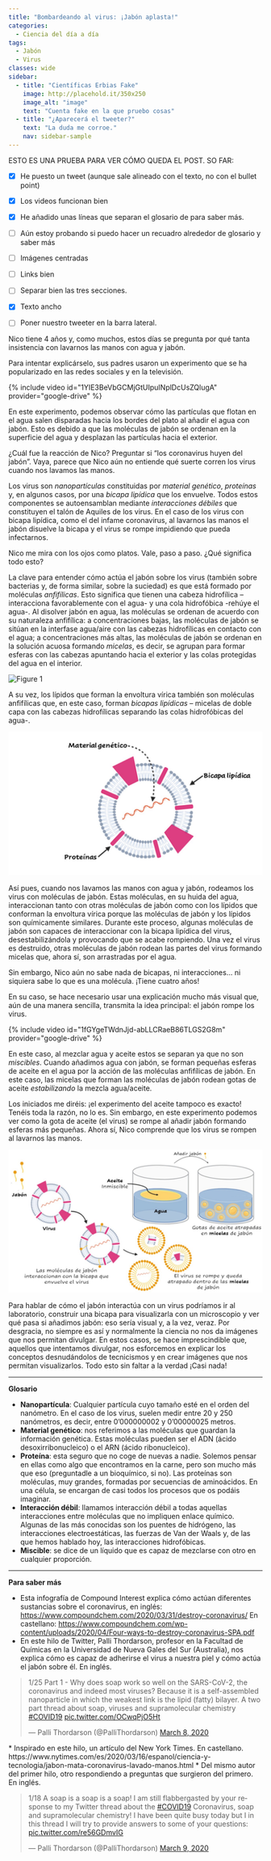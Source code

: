 ```yaml
---
title: "Bombardeando al virus: ¡Jabón aplasta!"
categories:
  - Ciencia del día a día
tags:
  - Jabón
  - Virus
classes: wide
sidebar:
  - title: "Científicas Erbias Fake"
    image: http://placehold.it/350x250
    image_alt: "image"
    text: "Cuenta fake en la que pruebo cosas"
  - title: "¿Aparecerá el tweeter?"
    text: "La duda me corroe."
    nav: sidebar-sample
---
```


ESTO ES UNA PRUEBA PARA VER CÓMO QUEDA EL POST.
SO FAR:
- [x] He puesto un tweet (aunque sale alineado con el texto, no con el bullet point)
- [x] Los videos funcionan bien
- [x] He añadido unas líneas que separan el glosario de para saber más.
- [ ] Aún estoy probando si puedo hacer un recuadro alrededor de glosario y saber más 
- [ ] Imágenes centradas
- [ ] Links bien
- [ ] Separar bien las tres secciones.
- [x] Texto ancho
- [ ] Poner nuestro tweeter en la barra lateral. 


Nico tiene 4 años y, como muchos, estos días se pregunta por qué tanta insistencia con lavarnos las manos con agua y jabón.

Para intentar explicárselo, sus padres usaron un experimento que se ha popularizado en las redes sociales y en la televisión.

{% include video id="1YIE3BeVbGCMjGtUIpuINplDcUsZQlugA" provider="google-drive" %}

En este experimento, podemos observar cómo las partículas que flotan en el agua salen disparadas hacia los bordes del plato
al añadir el agua con jabón. Esto es debido a que las moléculas de jabón se ordenan en la superficie del agua y desplazan las
partículas hacia el exterior. 

¿Cuál fue la reacción de Nico? Preguntar si “los coronavirus huyen del jabón”. Vaya, parece que Nico aún no entiende qué suerte
corren los virus cuando nos lavamos las manos.

Los virus son *nanopartículas* constituidas por *material genético*, *proteínas* y, en algunos casos, por una *bicapa lipídica* que los envuelve.
Todos estos componentes se autoensamblan mediante *interacciones débiles* que constituyen el talón de Aquiles de los virus. En el caso de los
virus con bicapa lipídica, como el del infame coronavirus, al lavarnos las manos el jabón disuelve la bicapa y el virus se rompe impidiendo
que pueda infectarnos.

Nico me mira con los ojos como platos. Vale, paso a paso. ¿Qué significa todo esto? 

La clave para entender cómo actúa el jabón sobre los virus (también sobre bacterias y, de forma similar, sobre la suciedad) es que está
formado por moléculas *anfifílicas*. Esto significa que tienen una cabeza hidrofílica – interacciona favorablemente con el agua- y una
cola hidrofóbica -rehúye el agua-.  Al disolver jabón en agua, las moléculas se ordenan de acuerdo con su naturaleza anfifílica: 
a concentraciones bajas, las moléculas de jabón se sitúan en la interfase agua/aire con las cabezas hidrofílicas en contacto con el agua;
a concentraciones más altas, las moléculas de jabón se ordenan en la solución acuosa formando *micelas*, es decir, se agrupan para formar
esferas con las cabezas apuntando hacia el exterior y las colas protegidas del agua en el interior.

![Figure 1](/images/manos/Figura1.jpg)

A su vez, los lípidos que forman la envoltura vírica también son moléculas anfifílicas que, en este caso, forman *bicapas lipídicas*
– micelas de doble capa con las cabezas hidrofílicas separando las colas hidrofóbicas del agua-.

![Figure 2](/assets/images/manos/Figura2.jpg)

Así pues, cuando nos lavamos las manos con agua y jabón, rodeamos los virus con moléculas de jabón. Estas moléculas, en su huida del
agua, interaccionan tanto con otras moléculas de jabón como con los lípidos que conforman la envoltura vírica porque las moléculas de
jabón y los lípidos son químicamente similares. Durante este proceso, algunas moléculas de jabón son capaces de interaccionar con la
bicapa lipídica del virus, desestabilizándola y provocando que se acabe rompiendo. Una vez el virus es destruido, otras moléculas de
jabón rodean las partes del virus formando micelas que, ahora sí, son arrastradas por el agua.

Sin embargo, Nico aún no sabe nada de bicapas, ni interacciones… ni siquiera sabe lo que es una molécula. ¡Tiene cuatro años!

En su caso, se hace necesario usar una explicación mucho más visual que, aún de una manera sencilla, transmita la idea principal: 
el jabón rompe los virus. 

{% include video id="1fGYgeTWdnJjd-abLLCRaeB86TLGS2G8m" provider="google-drive" %}    

En este caso, al mezclar agua y aceite estos se separan ya que no son *miscibles*. Cuando añadimos agua con jabón, se forman pequeñas 
esferas de aceite en el agua por la acción de las moléculas anfifílicas de jabón. En este caso, las micelas que forman las moléculas 
de jabón rodean gotas de aceite *estabilizando* la mezcla agua/aceite.

Los iniciados me diréis: ¡el experimento del aceite tampoco es exacto! Tenéis toda la razón, no lo es. Sin embargo, en este experimento 
podemos ver como la gota de aceite (el virus) se rompe al añadir jabón formando esferas más pequeñas. Ahora sí, Nico comprende que los 
virus se rompen al lavarnos las manos.

![Figure 3](/assets/images/manos/Figura3.jpg)

Para hablar de cómo el jabón interactúa con un virus podríamos ir al laboratorio, construir una bicapa para visualizarla con un 
microscopio y ver qué pasa si añadimos jabón: eso sería visual y, a la vez, veraz. Por desgracia, no siempre es así y normalmente 
la ciencia no nos da imágenes que nos permitan divulgar. En estos casos, se hace imprescindible que, aquellos que intentamos divulgar, 
nos esforcemos en explicar los conceptos desnudándolos de tecnicismos y en crear imágenes que nos permitan visualizarlos. Todo esto sin 
faltar a la verdad ¡Casi nada!






 
 
 ---
**Glosario**


* **Nanopartícula**: Cualquier partícula cuyo tamaño esté en el orden del nanómetro. En el caso de los virus, suelen medir entre 20 y 
250 nanómetros, es decir, entre 0’000000002 y 0’00000025 metros.
* **Material genético**: nos referimos a las moléculas que guardan la información genética. Estas moléculas pueden ser el ADN 
(ácido desoxirribonucleico) o el ARN (ácido ribonucleico). 
* **Proteína**: esta seguro que no coge de nuevas a nadie. Solemos pensar en ellas como algo que encontramos en la carne, pero 
son mucho más que eso (preguntadle a un bioquímico, si no). Las proteínas son moléculas, muy grandes, formadas por secuencias de 
aminoácidos. En una célula, se encargan de casi todos los procesos que os podáis imaginar.
* **Interacción débil**: llamamos interacción débil a todas aquellas interacciones entre moléculas que no impliquen enlace químico. 
Algunas de las más conocidas son los puentes de hidrógeno, las interacciones electroestáticas, las fuerzas de Van der Waals y, de 
las que hemos hablado hoy, las interacciones hidrofóbicas. 
* **Miscible**: se dice de un líquido que es capaz de mezclarse con otro en cualquier proporción. 

---


**Para saber más**

* Esta infografía de Compound Interest explica cómo actúan diferentes sustancias sobre el coronavirus, en inglés: https://www.compoundchem.com/2020/03/31/destroy-coronavirus/ En castellano: https://www.compoundchem.com/wp-content/uploads/2020/04/Four-ways-to-destroy-coronavirus-SPA.pdf
* En este hilo de Twitter, Palli Thordarson, profesor en la Facultad de Químicas en la Universidad de Nueva Gales del Sur (Australia), 
nos explica cómo es capaz de adherirse el virus a nuestra piel y cómo actúa el jabón sobre él. En inglés.
<blockquote class="twitter-tweet"><p lang="en" dir="ltr">1/25 Part 1 - Why does soap work so well on the SARS-CoV-2, the coronavirus and indeed most viruses? Because it is a self-assembled nanoparticle in which the weakest link is the lipid (fatty) bilayer. A two part thread about soap, viruses and supramolecular chemistry <a href="https://twitter.com/hashtag/COVID19?src=hash&amp;ref_src=twsrc%5Etfw">#COVID19</a> <a href="https://t.co/OCwqPjO5Ht">pic.twitter.com/OCwqPjO5Ht</a></p>&mdash; Palli Thordarson (@PalliThordarson) <a href="https://twitter.com/PalliThordarson/status/1236549305189597189?ref_src=twsrc%5Etfw">March 8, 2020</a></blockquote> <script async src="https://platform.twitter.com/widgets.js" charset="utf-8"></script>
* Inspirado en este hilo, un artículo del New York Times. En castellano. https://www.nytimes.com/es/2020/03/16/espanol/ciencia-y-tecnologia/jabon-mata-coronavirus-lavado-manos.html
* Del mismo autor del primer hilo, otro respondiendo a preguntas que surgieron del primero. En inglés.
<blockquote class="twitter-tweet"><p lang="en" dir="ltr">1/18 A soap is a soap is a soap! I am still flabbergasted by your response to my Twitter thread about the <a href="https://twitter.com/hashtag/COVID19?src=hash&amp;ref_src=twsrc%5Etfw">#COVID19</a> Coronavirus, soap and supramolecular chemistry! I have been quite busy today but I in this thread I will try to provide answers to some of your questions: <a href="https://t.co/re56GDmvIG">pic.twitter.com/re56GDmvIG</a></p>&mdash; Palli Thordarson (@PalliThordarson) <a href="https://twitter.com/PalliThordarson/status/1236969890398912512?ref_src=twsrc%5Etfw">March 9, 2020</a></blockquote> <script async src="https://platform.twitter.com/widgets.js" charset="utf-8"></script>
